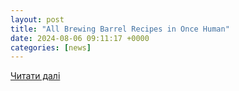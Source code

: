```yaml
---
layout: post
title: "All Brewing Barrel Recipes in Once Human"
date: 2024-08-06 09:11:17 +0000
categories: [news]
---
```


[Читати далі](https://gamerant.com/once-human-all-brewing-barrel-recipes/)
